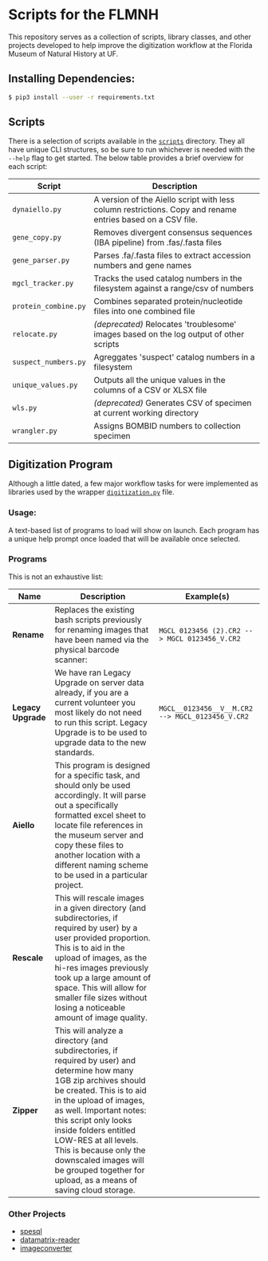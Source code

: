 # Scripts for the FLMNH

This repository serves as a collection of scripts, library classes, and other projects developed to help improve the digitization workflow at the Florida Museum of Natural History at UF.

## Installing Dependencies:

```sh
$ pip3 install --user -r requirements.txt
```

## Scripts

There is a selection of scripts available in the [`scripts`](https://github.com/FLMNH-MGCL/digitization/tree/main/scripts) directory. They all have unique CLI structures, so be sure to run whichever is needed with the `--help` flag to get started. The below table provides a brief overview for each script:

| Script               | Description                                                                                                |
| -------------------- | ---------------------------------------------------------------------------------------------------------- |
| `dynaiello.py`       | A version of the Aiello script with less column restrictions. Copy and rename entries based on a CSV file. |
| `gene_copy.py`       | Removes divergent consensus sequences (IBA pipeline) from .fas/.fasta files                                |
| `gene_parser.py`     | Parses .fa/.fasta files to extract accession numbers and gene names                                        |
| `mgcl_tracker.py`    | Tracks the used catalog numbers in the filesystem against a range/csv of numbers                           |
| `protein_combine.py` | Combines separated protein/nucleotide files into one combined file                                         |
| `relocate.py`        | _(deprecated)_ Relocates 'troublesome' images based on the log output of other scripts                     |
| `suspect_numbers.py` | Agreggates 'suspect' catalog numbers in a filesystem                                                       |
| `unique_values.py`   | Outputs all the unique values in the columns of a CSV or XLSX file                                         |
| `wls.py`             | _(deprecated)_ Generates CSV of specimen at current working directory                                      |
| `wrangler.py`        | Assigns BOMBID numbers to collection specimen                                                              |

## Digitization Program

Although a little dated, a few major workflow tasks for were implemented as libraries used by the wrapper [`digitization.py`](https://github.com/FLMNH-MGCL/digitization/blob/main/digitization.py) file.

### Usage:

A text-based list of programs to load will show on launch. Each program has a unique help prompt once loaded that will be available once selected.

### Programs

This is not an exhaustive list:

| Name                  | Description                                                                                                                                                                                                                                                                                                                                                                                    | Example(s)                                       |
| --------------------- | ---------------------------------------------------------------------------------------------------------------------------------------------------------------------------------------------------------------------------------------------------------------------------------------------------------------------------------------------------------------------------------------------- | ------------------------------------------------ |
| <b>Rename</b>         | Replaces the existing bash scripts previously for renaming images that have been named via the physical barcode scanner:                                                                                                                                                                                                                                                                       | `MGCL 0123456 (2).CR2 --> MGCL 0123456_V.CR2`    |
| <b>Legacy Upgrade</b> | We have ran Legacy Upgrade on server data already, if you are a current volunteer you most likely do not need to run this script. Legacy Upgrade is to be used to upgrade data to the new standards.                                                                                                                                                                                           | `MGCL__0123456__V__M.CR2 --> MGCL_0123456_V.CR2` |
| <b>Aiello</b>         | This program is designed for a specific task, and should only be used accordingly. It will parse out a specifically formatted excel sheet to locate file references in the museum server and copy these files to another location with a different naming scheme to be used in a particular project.                                                                                           |                                                  |
| <b>Rescale</b>        | This will rescale images in a given directory (and subdirectories, if required by user) by a user provided proportion. This is to aid in the upload of images, as the hi-res images previously took up a large amount of space. This will allow for smaller file sizes without losing a noticeable amount of image quality.                                                                    |                                                  |
| <b>Zipper</b>         | This will analyze a directory (and subdirectories, if required by user) and determine how many 1GB zip archives should be created. This is to aid in the upload of images, as well. Important notes: this script only looks inside folders entitled LOW-RES at all levels. This is because only the downscaled images will be grouped together for upload, as a means of saving cloud storage. |                                                  |

### Other Projects

- [spesql](https://github.com/FLMNH-MGCL/spesql)
- [datamatrix-reader](https://github.com/FLMNH-MGCL/datamatrix-reader)
- [imageconverter](https://github.com/FLMNH-MGCL/imageconverter)

